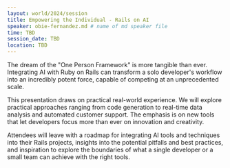 ```yaml
---
layout: world/2024/session
title: Empowering the Individual - Rails on AI
speaker: obie-fernandez.md # name of md speaker file
time: TBD
session_date: TBD
location: TBD
---
```


The dream of the "One Person Framework" is more tangible than ever. Integrating AI with Ruby on Rails can transform a solo developer's workflow into an incredibly potent force, capable of competing at an unprecedented scale.

This presentation draws on practical real-world experience. We will explore practical approaches ranging from code generation to real-time data analysis and automated customer support. The emphasis is on new tools that let developers focus more than ever on innovation and creativity.

Attendees will leave with a roadmap for integrating AI tools and techniques into their Rails projects, insights into the potential pitfalls and best practices, and inspiration to explore the boundaries of what a single developer or a small team can achieve with the right tools.